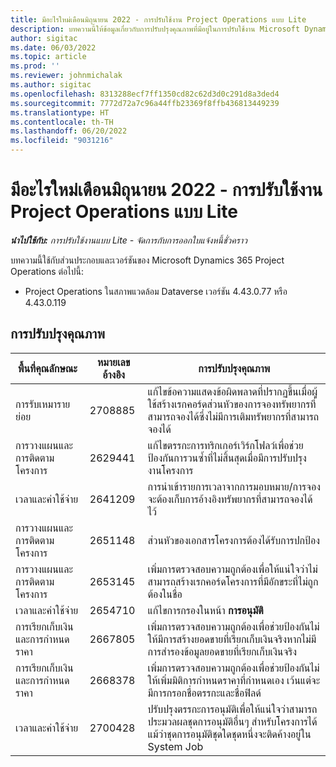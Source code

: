 ```yaml
---
title: มีอะไรใหม่เดือนมิถุนายน 2022 - การปรับใช้งาน Project Operations แบบ Lite
description: บทความนี้ให้ข้อมูลเกี่ยวกับการปรับปรุงคุณภาพที่มีอยู่ในการปรับใช้งาน Microsoft Dynamics 365 Project Operations แบบ Lite ประจำเดือนมิถุนายน 2022
author: sigitac
ms.date: 06/03/2022
ms.topic: article
ms.prod: ''
ms.reviewer: johnmichalak
ms.author: sigitac
ms.openlocfilehash: 8313288ecf7ff1350cd82c62d3d0c291d8a3ded4
ms.sourcegitcommit: 7772d72a7c96a44ffb23369f8ffb436813449239
ms.translationtype: HT
ms.contentlocale: th-TH
ms.lasthandoff: 06/20/2022
ms.locfileid: "9031216"
---
```

# <a name="whats-new-june-2022---project-operations-lite-deployment"></a>มีอะไรใหม่เดือนมิถุนายน 2022 - การปรับใช้งาน Project Operations แบบ Lite

_**นำไปใช้กับ:** การปรับใช้งานแบบ Lite - จัดการกับการออกใบแจ้งหนี้ชั่วคราว_

บทความนี้ใช้กับส่วนประกอบและเวอร์ชันของ Microsoft Dynamics 365 Project Operations ต่อไปนี้:

- Project Operations ในสภาพแวดล้อม Dataverse เวอร์ชัน 4.43.0.77 หรือ 4.43.0.119

## <a name="quality-updates"></a>การปรับปรุงคุณภาพ

| พื้นที่คุณลักษณะ | หมายเลขอ้างอิง | การปรับปรุงคุณภาพ |
| --- | --- | --- |
| การรับเหมารายย่อย | 2708885 | แก้ไขข้อความแสดงข้อผิดพลาดที่ปรากฏขึ้นเมื่อผู้ใช้สร้างเรกคอร์ดส่วนหัวของการจองทรัพยากรที่สามารถจองได้ซึ่งไม่มีการเติมทรัพยากรที่สามารถจองได้ |
| การวางแผนและการติดตามโครงการ | 2629441 | แก้ไขตรรกะการทริกเกอร์เวิร์กโฟลว์เพื่อช่วยป้องกันการวนซ้ำที่ไม่สิ้นสุดเมื่อมีการปรับปรุงงานโครงการ |
| เวลาและค่าใช้จ่าย | 2641209 | การนำเข้ารายการเวลาจากการมอบหมาย/การจองจะต้องเก็บการอ้างอิงทรัพยากรที่สามารถจองได้ไว้ |
| การวางแผนและการติดตามโครงการ | 2651148 | ส่วนหัวของเอกสารโครงการต้องได้รับการปกป้อง|
| การวางแผนและการติดตามโครงการ | 2653145 | เพิ่มการตรวจสอบความถูกต้องเพื่อให้แน่ใจว่าไม่สามารถสร้างเรกคอร์ดโครงการที่มีอักขระที่ไม่ถูกต้องในชื่อ |
| เวลาและค่าใช้จ่าย | 2654710 | แก้ไขการกรองในหน้า **การอนุมัติ** |
| การเรียกเก็บเงินและการกำหนดราคา | 2667805 | เพิ่มการตรวจสอบความถูกต้องเพื่อช่วยป้องกันไม่ให้มีการสร้างยอดขายที่เรียกเก็บเงินจริงหากไม่มีการสำรองข้อมูลยอดขายที่เรียกเก็บเงินจริง |
| การเรียกเก็บเงินและการกำหนดราคา | 2668378 | เพิ่มการตรวจสอบความถูกต้องเพื่อช่วยป้องกันไม่ให้เพิ่มมิติการกำหนดราคาที่กำหนดเอง เว้นแต่จะมีการกรอกชื่อตรรกะและชื่อฟิลด์ |
| เวลาและค่าใช้จ่าย | 2700428 | ปรับปรุงตรรกะการอนุมัติเพื่อให้แน่ใจว่าสามารถประมวลผลชุดการอนุมัติอื่นๆ สำหรับโครงการได้ แม้ว่าชุดการอนุมัติชุดใดชุดหนึ่งจะติดค้างอยู่ใน System Job |
